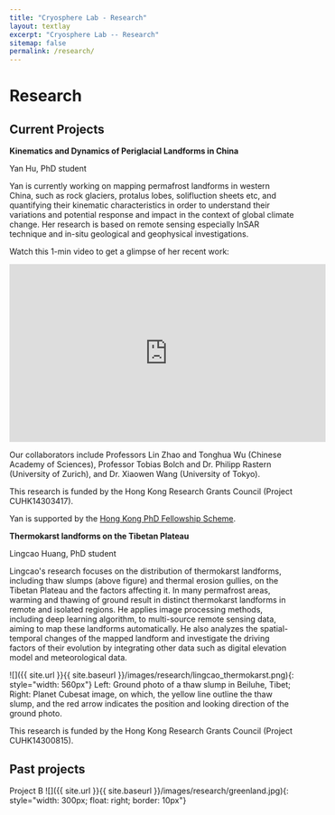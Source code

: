 ```yaml
---
title: "Cryosphere Lab - Research"
layout: textlay
excerpt: "Cryosphere Lab -- Research"
sitemap: false
permalink: /research/
---
```


# Research

## Current Projects
**Kinematics and Dynamics of Periglacial Landforms in China**

Yan Hu, PhD student

Yan is currently working on mapping permafrost landforms in western China, such as rock glaciers, protalus lobes, solifluction sheets etc, and quantifying their kinematic characteristics in order to understand their variations and potential response and impact in the context of global climate change. Her research is based on remote sensing especially InSAR technique and in-situ geological and geophysical investigations. 

Watch this 1-min video to get a glimpse of her recent work:
<iframe width="560" height="315" src="https://www.youtube-nocookie.com/embed/xL42_UPkvI0?rel=0&amp;start=5" frameborder="0" allow="autoplay; encrypted-media" allowfullscreen></iframe>
   
Our collaborators include Professors Lin Zhao and Tonghua Wu (Chinese Academy of Sciences), Professor Tobias Bolch and Dr. Philipp Rastern (University of Zurich), and Dr. Xiaowen Wang (University of Tokyo).

This research is funded by the Hong Kong Research Grants Council (Project CUHK14303417).

Yan is supported by the [Hong Kong PhD Fellowship Scheme](http://www.rgc.edu.hk/hkphd).

**Thermokarst landforms on the Tibetan Plateau**

Lingcao Huang, PhD student

Lingcao's research focuses on the distribution of thermokarst landforms, including thaw slumps (above figure) and thermal erosion gullies, on the Tibetan Plateau and the factors affecting it. In many permafrost areas, warming and thawing of ground result in distinct thermokarst landforms in remote and isolated regions. He applies image processing methods, including deep learning algorithm, to multi-source remote sensing data, aiming to map these landforms automatically. He also analyzes the spatial-temporal changes of the mapped landform and investigate the driving factors of their evolution by integrating other data such as digital elevation model and meteorological data.

![]({{ site.url }}{{ site.baseurl }}/images/research/lingcao_thermokarst.png){: style="width: 560px"}
Left: Ground photo of a thaw slump in Beiluhe, Tibet; Right: Planet Cubesat image, on which, the yellow line outline the thaw slump, and the red arrow indicates the position and looking direction of the ground photo.

This research is funded by the Hong Kong Research Grants Council (Project CUHK14300815).

## Past projects
Project B
![]({{ site.url }}{{ site.baseurl }}/images/research/greenland.jpg){: style="width: 300px; float: right; border: 10px"}

